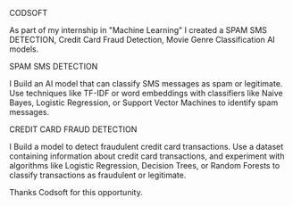 CODSOFT

As part of my internship in "Machine Learning" I created a SPAM SMS DETECTION, Credit Card Fraud Detection, Movie Genre Classification AI models. 

SPAM SMS DETECTION

I Build an AI model that can classify SMS messages as spam or legitimate. Use techniques like TF-IDF or word embeddings with classifiers like Naive Bayes, Logistic Regression, or Support Vector Machines to identify spam messages.

CREDIT CARD FRAUD DETECTION

I Build a model to detect fraudulent credit card transactions. Use a dataset containing information about credit card transactions, and experiment with algorithms like Logistic Regression, Decision Trees, or Random Forests to classify transactions as fraudulent or legitimate.

Thanks Codsoft for this opportunity.
